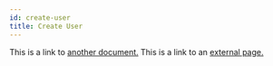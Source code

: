 ```yaml
---
id: create-user
title: Create User
---
```


This is a link to [another document.](prerequisites.md) This is a link to an [external page.](http://www.example.com/)
